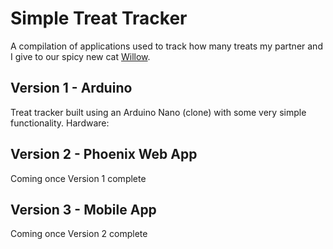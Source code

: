 # Simple Treat Tracker
A compilation of applications used to track how many treats my partner and I give to our spicy new cat [Willow](images/willow.jpg).

## Version 1 - Arduino
Treat tracker built using an Arduino Nano (clone) with some very simple functionality.
Hardware:


## Version 2 - Phoenix Web App
Coming once Version 1 complete

## Version 3 - Mobile App
Coming once Version 2 complete